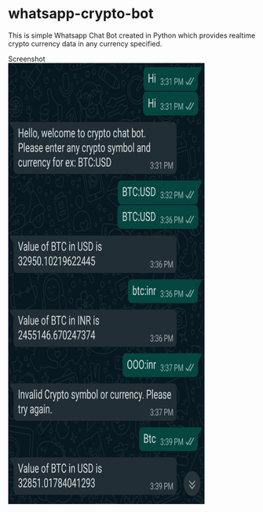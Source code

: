 # whatsapp-crypto-bot
This is simple Whatsapp Chat Bot created in Python which provides realtime crypto currency data in any currency specified.

Screenshot<br>
<img src="https://github.com/ronakkhatwad/whatsapp-crypto-bot/blob/master/screenshot/Screenshot_20210710-095057.jpg" width="400" height="900">
